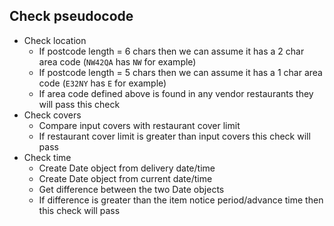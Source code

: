 ## Check pseudocode
- Check location
    - If postcode length = 6 chars then we can assume it has a 2 char area code (`NW42QA` has `NW` for example)
    - If postcode length = 5 chars then we can assume it has a 1 char area code (`E32NY` has `E` for example)
    - If area code defined above is found in any vendor restaurants they will pass this check
- Check covers
    - Compare input covers with restaurant cover limit
    - If restaurant cover limit is greater than input covers this check will pass
- Check time
    - Create Date object from delivery date/time
    - Create Date object from current date/time
    - Get difference between the two Date objects
    - If difference is greater than the item notice period/advance time then this check will pass
